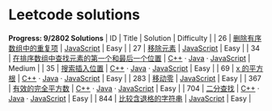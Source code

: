 # Leetcode solutions

**Progress: 9/2802 Solutions**
| ID | Title      |        Solution           | Difficulty |
| 26         | [删除有序数组中的重复项](https://leetcode.cn/problems/remove-duplicates-from-sorted-array/)                                         | [JavaScript](./src/26.%20%E5%88%A0%E9%99%A4%E6%9C%89%E5%BA%8F%E6%95%B0%E7%BB%84%E4%B8%AD%E7%9A%84%E9%87%8D%E5%A4%8D%E9%A1%B9/res.js)                                                                                                                                                                                                                                                                                                                                                                                                                                                                                                                                                     | Easy   |
| 27         | [移除元素](https://leetcode.cn/problems/remove-element/)                                                                            | [JavaScript](./src/27.%20%E7%A7%BB%E9%99%A4%E5%85%83%E7%B4%A0/res.js)                                                                                                                                                                                                                                                                                                                                                                                                                                                                                                                                                                                                                    | Easy   |
| 34         | [在排序数组中查找元素的第一个和最后一个位置](https://leetcode.cn/problems/find-first-and-last-position-of-element-in-sorted-array/) | [C++](./src/34.%20%E5%9C%A8%E6%8E%92%E5%BA%8F%E6%95%B0%E7%BB%84%E4%B8%AD%E6%9F%A5%E6%89%BE%E5%85%83%E7%B4%A0%E7%9A%84%E7%AC%AC%E4%B8%80%E4%B8%AA%E5%92%8C%E6%9C%80%E5%90%8E%E4%B8%80%E4%B8%AA%E4%BD%8D%E7%BD%AE/res.cpp)  · [Java](./src/34.%20%E5%9C%A8%E6%8E%92%E5%BA%8F%E6%95%B0%E7%BB%84%E4%B8%AD%E6%9F%A5%E6%89%BE%E5%85%83%E7%B4%A0%E7%9A%84%E7%AC%AC%E4%B8%80%E4%B8%AA%E5%92%8C%E6%9C%80%E5%90%8E%E4%B8%80%E4%B8%AA%E4%BD%8D%E7%BD%AE/res.java)  · [JavaScript](./src/34.%20%E5%9C%A8%E6%8E%92%E5%BA%8F%E6%95%B0%E7%BB%84%E4%B8%AD%E6%9F%A5%E6%89%BE%E5%85%83%E7%B4%A0%E7%9A%84%E7%AC%AC%E4%B8%80%E4%B8%AA%E5%92%8C%E6%9C%80%E5%90%8E%E4%B8%80%E4%B8%AA%E4%BD%8D%E7%BD%AE/res.js) | Medium |
| 35         | [搜索插入位置](https://leetcode.cn/problems/search-insert-position/)                                                                | [C++](./src/35.%20%E6%90%9C%E7%B4%A2%E6%8F%92%E5%85%A5%E4%BD%8D%E7%BD%AE/res.cpp)  · [Java](./src/35.%20%E6%90%9C%E7%B4%A2%E6%8F%92%E5%85%A5%E4%BD%8D%E7%BD%AE/res.java)  · [JavaScript](./src/35.%20%E6%90%9C%E7%B4%A2%E6%8F%92%E5%85%A5%E4%BD%8D%E7%BD%AE/res.js)                                                                                                                                                                                                                                                                                                                                                                                                                      | Easy   |
| 69         | [x 的平方根](https://leetcode.cn/problems/sqrtx/)                                                                                   | [C++](./src/69.%20x%20%E7%9A%84%E5%B9%B3%E6%96%B9%E6%A0%B9/res.cpp)  · [Java](./src/69.%20x%20%E7%9A%84%E5%B9%B3%E6%96%B9%E6%A0%B9/res.java)  · [JavaScript](./src/69.%20x%20%E7%9A%84%E5%B9%B3%E6%96%B9%E6%A0%B9/res.js)                                                                                                                                                                                                                                                                                                                                                                                                                                                                | Easy   |
| 283        | [移动零](https://leetcode.cn/problems/move-zeroes/)                                                                                 | [JavaScript](./src/283.%20%E7%A7%BB%E5%8A%A8%E9%9B%B6/res.js)                                                                                                                                                                                                                                                                                                                                                                                                                                                                                                                                                                                                                            | Easy   |
| 367        | [有效的完全平方数](https://leetcode.cn/problems/valid-perfect-square/)                                                              | [C++](./src/367.%20%E6%9C%89%E6%95%88%E7%9A%84%E5%AE%8C%E5%85%A8%E5%B9%B3%E6%96%B9%E6%95%B0/res.cpp)  · [Java](./src/367.%20%E6%9C%89%E6%95%88%E7%9A%84%E5%AE%8C%E5%85%A8%E5%B9%B3%E6%96%B9%E6%95%B0/res.java)  · [JavaScript](./src/367.%20%E6%9C%89%E6%95%88%E7%9A%84%E5%AE%8C%E5%85%A8%E5%B9%B3%E6%96%B9%E6%95%B0/res.js)                                                                                                                                                                                                                                                                                                                                                             | Easy   |
| 704        | [二分查找](https://leetcode.cn/problems/binary-search/)                                                                             | [C++](./src/704.%20%E4%BA%8C%E5%88%86%E6%9F%A5%E6%89%BE/res.cpp)  · [Java](./src/704.%20%E4%BA%8C%E5%88%86%E6%9F%A5%E6%89%BE/res.java)  · [JavaScript](./src/704.%20%E4%BA%8C%E5%88%86%E6%9F%A5%E6%89%BE/res.js)                                                                                                                                                                                                                                                                                                                                                                                                                                                                         | Easy   |
| 844        | [比较含退格的字符串](https://leetcode.cn/problems/backspace-string-compare/)                                                        | [JavaScript](./src/844.%20%E6%AF%94%E8%BE%83%E5%90%AB%E9%80%80%E6%A0%BC%E7%9A%84%E5%AD%97%E7%AC%A6%E4%B8%B2/res.js)                                                                                                                                                                                                                                                                                                                                                                                                                                                                                                                                                                      | Easy   |
